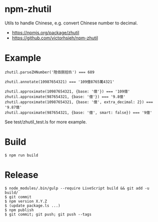 npm-zhutil
==========
Utils to handle Chinese, e.g. convert Chinese number to decimal.

 * https://npmjs.org/package/zhutil
 * https://github.com/victorhsieh/npm-zhutil

Example
=======
  ```
  zhutil.parseZHNumber('陸佰捌拾玖') === 689

  zhutil.annotate(10987654321) === '109億8765萬4321'

  zhutil.approximate(10987654321, {base: '億'}) === '109億'
  zhutil.approximate(987654321, {base: '億'}) === '9.8億'
  zhutil.approximate(10987654321, {base: '億', extra_decimal: 2}) === '9.87億'
  zhutil.approximate(987654321, {base: '億', smart: false}) === '9億'
  ```

See test/zhutil_test.ls for more example.

Build
=====
  ```
  $ npm run build
  ```

Release
=======
  ```
  $ node_modules/.bin/gulp --require LiveScript build && git add -u build/
  $ git commit
  $ npm version X.Y.Z
  $ (update package.ls ...)
  $ npm publish
  $ git commit; git push; git push --tags
  ```
